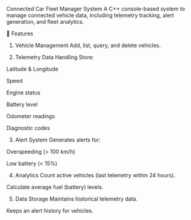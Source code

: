 Connected Car Fleet Manager System
A C++ console-based system to manage connected vehicle data, including telemetry tracking, alert generation, and fleet analytics.

🚗 Features
1. Vehicle Management
Add, list, query, and delete vehicles.

2. Telemetry Data Handling
Store:

Latitude & Longitude

Speed

Engine status

Battery level

Odometer readings

Diagnostic codes

3. Alert System
Generates alerts for:

Overspeeding (> 100 km/h)

Low battery (< 15%)

4. Analytics
Count active vehicles (last telemetry within 24 hours).

Calculate average fuel (battery) levels.

5. Data Storage
Maintains historical telemetry data.

Keeps an alert history for vehicles.

